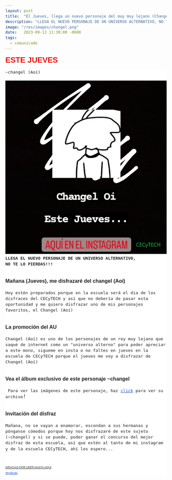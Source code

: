 ```yaml
---
layout: post
title:  "El Jueves, llega un nuevo personaje del muy muy lejano (Changel)"
description: "LLEGA EL NUEVO PERSONAJE DE UN UNIVERSO ALTERNATIVO, NO TE LO PIERDAS!!!"
image: "/res/images/changel.png"
date:   2023-09-13 11:30:00 -0600
tags:
  - comunicado
---
```


<p style="text-align: left;">
  <b
    style="color: #222222; font-family: Arial, Helvetica, sans-serif; font-size: medium; text-align: left;"
    ><span
      face="trebuchet ms, sans-serif"
      style="color: red; font-size: x-large;"
      >ESTE JUEVES</span
    ></b
  >
</p>
<div
  style="background-color: white; color: #222222; font-family: Arial, Helvetica, sans-serif; font-size: medium; text-align: left;"
>
  <span style="font-family: monospace;">~changel (Aoí)</span>
</div>
<div
  style="background-color: white; color: #222222; font-family: Arial, Helvetica, sans-serif; font-size: medium; text-align: left;"
>
  <span style="font-family: monospace;"><br /></span>
</div>
<div
  style="background-color: white; color: #222222; font-family: Arial, Helvetica, sans-serif; font-size: medium;"
>
  <div style="text-align: left;">
    <span
      id="m_7820957857173916751m_8320936912477726579m_-1696889555164008730goog_176239779"
    ></span
    ><span
      id="m_7820957857173916751m_8320936912477726579m_-1696889555164008730goog_176239780"
    ></span
    ><a href="/res/images/changel.png"><img
      class="CToWUd"
      data-bit="iit"
      height="542"
      src="/res/images/changel.png"
      width="504"
    /></a><br />
  </div>
  <div style="text-align: left;">
    <b
      ><span style="font-family: monospace;"
        >LLEGA EL NUEVO PERSONAJE DE UN UNIVERSO ALTERNATIVO,</span
      ></b
    >
  </div>
  <div style="text-align: left;">
    <b><span style="font-family: monospace;">NO TE LO PIERDAS!!!</span></b>
  </div>
</div>
<div
  style="background-color: white; color: #222222; font-family: Arial, Helvetica, sans-serif; font-size: medium; text-align: left;"
>
  <b
    ><span style="font-family: monospace;"><br /></span
  ></b>
</div>
<div
  style="background-color: white; color: #222222; font-family: Arial, Helvetica, sans-serif; font-size: medium; text-align: left;"
>
  <b
    ><span style="font-family: monospace;"><br /></span
  ></b>
</div>
<div
  style="background-color: white; color: #222222; font-family: Arial, Helvetica, sans-serif; font-size: medium; text-align: left;"
>
  <span face="arial black, sans-serif" style="font-size: medium;"
    ><b>Mañana (Jueves), me disfrazaré del changel (Aoí)</b></span
  >
</div>
<div
  style="background-color: white; color: #222222; font-family: Arial, Helvetica, sans-serif; font-size: medium; text-align: left;"
>
  <span face="arial black, sans-serif" style="font-size: medium;"
    ><b><br /></b
  ></span>
</div>
<div
  style="background-color: white; color: #222222; font-family: Arial, Helvetica, sans-serif; font-size: medium; text-align: left;"
>
  <span style="font-family: monospace; font-size: medium;"
    >Hoy estén&nbsp;preparados porque en la escuela será el dia&nbsp;de los
    disfraces del CECyTECH y así que no debería de pasar esta oportunidad y me
    quiero disfrazar&nbsp;uno de mis personajes favoritos, el Changel
    (Aoí)</span
  >
</div>
<div
  style="background-color: white; color: #222222; font-family: Arial, Helvetica, sans-serif; font-size: medium; text-align: left;"
>
  <span style="font-family: monospace; font-size: medium;"><br /></span>
</div>
<div
  style="background-color: white; color: #222222; font-family: Arial, Helvetica, sans-serif; font-size: medium; text-align: left;"
>
  <div>
    <b
      ><span style="font-family: monospace;"><br /></span
    ></b>
  </div>
  <div>
    <span face="arial black, sans-serif" style="font-size: medium;"
      ><b>La promoción del AU</b></span
    >
  </div>
  <div>
    <span face="arial black, sans-serif" style="font-size: medium;"
      ><b><br /></b
    ></span>
  </div>
  <div>
    <span style="font-family: monospace; font-size: medium;"
      >Changel&nbsp;(Aoí) es uno de los personajes de un rey muy lejano que
      saqué de internet como un "universo alterno" para poder apreciar a este
      mono, sigueme&nbsp;en insta o no faltes en jueves en la escuela de
      CECyTECH porque el jueves me voy a disfrazar de Changel (Aoí)</span
    >
  </div>
  <div>
    <span style="font-family: monospace; font-size: medium;"><br /></span>
  </div>
</div>
<div
  style="background-color: white; color: #222222; font-family: Arial, Helvetica, sans-serif; font-size: medium; text-align: left;"
>
  <b
    ><span style="font-family: monospace;"><br /></span
  ></b>
</div>
<div
  style="background-color: white; color: #222222; font-family: Arial, Helvetica, sans-serif; font-size: medium; text-align: left;"
>
  <b
    ><span face="arial black, sans-serif" style="font-size: medium;"
      >Vea el álbum exclusivo&nbsp;de este personaje ~changel</span
    ></b
  >
</div>
<div
  style="background-color: white; color: #222222; font-family: Arial, Helvetica, sans-serif; font-size: medium; text-align: left;"
>
  <b
    ><span face="arial black, sans-serif" style="font-size: medium;"
      ><br /></span
  ></b>
</div>
<div
  style="background-color: white; color: #222222; font-family: Arial, Helvetica, sans-serif; font-size: medium; text-align: left;"
>
  <span style="font-family: monospace; font-size: medium;"
    >&nbsp;Para ver las imágenes de este personaje, haz&nbsp;<a
      data-saferedirecturl="https://www.google.com/url?q=https://photos.app.goo.gl/zK84bNbcCoEsy26n7&amp;source=gmail&amp;ust=1723505084127000&amp;usg=AOvVaw10z9k4InlwEKqruXTOtfsx"
      href="https://characterhub.com/character/aoi-ztDOEdk2"
      style="color: #1155cc;"
      target="_blank"
      >click</a
    >&nbsp;para ver su archivo</span
  ><span style="font-family: monospace; font-size: large;">!</span>
</div>
<div
  style="background-color: white; color: #222222; font-family: Arial, Helvetica, sans-serif; font-size: medium; text-align: left;"
>
  <br />
</div>
<div
  style="background-color: white; color: #222222; font-family: Arial, Helvetica, sans-serif; font-size: medium; text-align: left;"
>
  <br />
</div>
<div
  style="background-color: white; color: #222222; font-family: Arial, Helvetica, sans-serif; font-size: medium; text-align: left;"
>
  <b
    ><span face="arial black, sans-serif" style="font-size: medium;"
      >Invitación del disfraz</span
    ></b
  ><br />
</div>
<div
  style="background-color: white; color: #222222; font-family: Arial, Helvetica, sans-serif; font-size: medium; text-align: left;"
>
  <b
    ><span face="arial black, sans-serif" style="font-size: medium;"
      ><br /></span
  ></b>
</div>
<div
  style="background-color: white; color: #222222; font-family: Arial, Helvetica, sans-serif; font-size: medium; text-align: left;"
>
  <span style="font-family: monospace; font-size: medium;"
    >Mañana, no se vayan a enamorar, escondan a sus hermanas y
    pónganse&nbsp;cómodos porque hoy nos disfrazaré&nbsp;de este sujeto
    (~changel) y si se puede, poder ganar el concurso del mejor disfraz de esta
    escuela, así que estén&nbsp;al tanto de mi instagram y de la escuela
    CECyTECH, ahí&nbsp;los espero...&nbsp;</span
  ><span style="font-family: monospace; font-size: large;">&nbsp;</span>
</div>
<div
  style="background-color: white; color: #222222; font-family: Arial, Helvetica, sans-serif; font-size: medium; text-align: left;"
>
  <span style="font-family: monospace; font-size: large;"><br /></span>
</div>
<div
  style="background-color: white; color: #222222; font-family: Arial, Helvetica, sans-serif; font-size: medium; text-align: left;"
>
  <span style="font-family: monospace; font-size: large;"><br /></span>
</div>
<div
  style="background-color: white; color: #222222; font-family: Arial, Helvetica, sans-serif; font-size: medium; text-align: left;"
>
  <span face="arial, sans-serif" style="font-size: xx-small;"
    ><u>GRACIAS POR LEER HASTA AQUÍ</u></span
  >
</div>
<div
  style="background-color: white; color: #222222; font-family: Arial, Helvetica, sans-serif; font-size: medium; text-align: left;"
>
  <span face="arial, sans-serif" style="color: red; font-size: xx-small;"
    ><a
      data-saferedirecturl="https://www.google.com/url?q=https://www.instagram.com/dinoki_0n/&amp;source=gmail&amp;ust=1723505084127000&amp;usg=AOvVaw0j-G3ZUBzaAbC-hE4BvPkQ"
      href="https://www.instagram.com/dinoki_0n/"
      style="color: #1155cc;"
      target="_blank"
      >#bydinoki</a
    ></span
  >
</div>